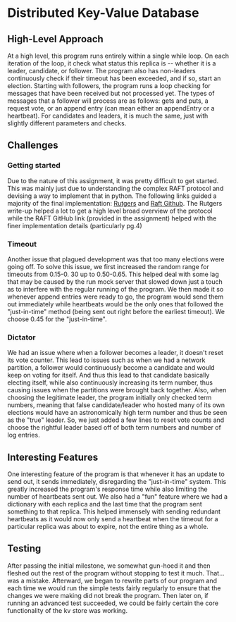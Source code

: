 # Distributed Key-Value Database
## High-Level Approach
At a high level, this program runs entirely within a single while loop. On 
each iteration of the loop, it check what status this replica is -- whether it is a 
leader, candidate, or follower. The program also has non-leaders continuously 
check if their timeout has been exceeded, and if so, start an election. 
Starting with followers, the program runs a loop checking for messages that have 
been received but not processed yet. The types of messages that a follower 
will process are as follows: gets and puts, a request vote, or an append 
entry (can mean either an appendEntry or a heartbeat).
For candidates and leaders, it is much the same, just with slightly 
different parameters and checks.
## Challenges
### Getting started
Due to the nature of this assignment, it was pretty difficult to get started.
This was mainly just due to understanding the complex RAFT protocol and 
devising a way to implement that in python. The following links guided a 
majority of the final implementation: [Rutgers](https://people.cs.rutgers.edu/~pxk/417/notes/raft.html) and 
[Raft Github](https://raft.github.io/slides/uiuc2016.pdf). The Rutgers 
write-up helped a lot to get a high level broad overview of the protocol 
while the RAFT GitHub link (provided in the assignment) helped with the 
finer implementation details (particularly pg.4)
### Timeout
Another issue that plagued development was that too many elections were going off. To 
solve this issue, we first increased the random range for timeouts from 0.15-0.
30 up to 0.50-0.65. This helped deal with some lag that may be caused by the 
run mock server that slowed down just a touch as to interfere with the regular 
running of the program. We then made it so whenever append entries were 
ready to go, the program would send them out immediately while heartbeats would be 
the only ones that followed the "just-in-time" method (being sent out right 
before the earliest timeout). We choose 0.45 for the "just-in-time".
### Dictator
We had an issue where when a follower becomes a leader, it doesn't reset 
its vote counter. This lead to issues such as when we had a network 
partition, a follower would continuously become a candidate and would keep 
on voting for itself. And thus this lead to that candidate basically 
electing itself, while also continuously increasing its term number, thus 
causing issues when the partitions were brought back together. Also, when 
choosing the legitimate leader, the program initially only checked term numbers, 
meaning that false candidate/leader who hosted many of its own elections 
would have an astronomically high term number and thus be seen as the "true" 
leader. So, we just added a few lines to reset vote counts and choose the 
rightful leader based off of both term numbers and number of log 
entries. 

## Interesting Features
One interesting feature of the program is that whenever it has an 
update to send out, it sends immediately, disregarding the "just-in-time" 
system. This greatly increased the program's response time while also limiting the 
number of heartbeats sent out. We also had a "fun" feature where we had a 
dictionary with each replica and the last time that the program sent something to 
that replica. This helped immensely with sending redundant heartbeats as it 
would now only send a heartbeat when the timeout for a particular replica 
was about to expire, not the entire thing as a whole. 

## Testing
After passing the initial milestone, we somewhat gun-hoed it and then 
fleshed out the rest of the program without stopping to test it much. That...
was a mistake. Afterward, we began to rewrite parts of our program and each 
time we would run the simple tests fairly regularly to ensure that the 
changes we were making did not break the program. Then later on, if running 
an advanced test succeeded, we could be fairly certain the core 
functionality of the kv store was working.

